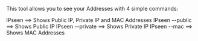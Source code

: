 This tool allows you to see your Addresses with 4 simple commands:

IPseen ==> Shows Public IP, Private IP and MAC Addresses
IPseen --public ==> Shows Public IP
IPseen --private ==> Shows Private IP
IPseen --mac ==> Shows MAC Addresses
